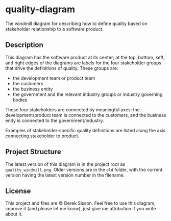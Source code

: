 # quality-diagram
The windmill diagram for describing how to define quality based on stakeholder relationship to a software product.


## Description
This diagram has the software product at its center; at the top, bottom, keft, and right edges of the diagrams are labels for the four stakeholder groups that drive the definitions of quality. These groups are:
+ the development team or product team
+ the customers
+ the business entity
+ the government and the relevant industry groups or industry governing bodies

These four stakeholders are connected by meaningful axes: the development/product team is connected to the customers, and the business enity is connected to the government/industry.

Examples of stakeholder-specific quality definitions are listed along the axis connecting stakeholder to product.


## Project Structure
The latest version of this diagram is in the project root as `quality_windmill.png`. Older versions are in the `old` folder, with the current version having the latest version number in the filename.


## License
This project and files are &copy; Derek Sisson. Feel free to use this diagram, improve it (and please let me know), just give me attribution if you write about it. 
